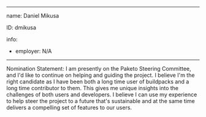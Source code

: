 -------------------------------------------------------------
name: Daniel Mikusa

ID: dmikusa

info:
- employer: N/A
-------------------------------------------------------------

Nomination Statement: I am presently on the Paketo Steering Committee, and I'd like to continue on helping and guiding the project. I believe I'm the right candidate as I have been both a long time user of buildpacks and a long time contributor to them. This gives me unique insights into the challenges of both users and developers. I believe I can use my experience to help steer the project to a future that's sustainable and at the same time delivers a compelling set of features to our users.
